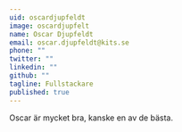 ```yaml
---
uid: oscardjupfeldt
image: oscardjupfelt
name: Oscar Djupfeldt
email: oscar.djupfeldt@kits.se
phone: ""
twitter: ""
linkedin: ""
github: ""
tagline: Fullstackare
published: true
---
```


Oscar är mycket bra, kanske en av de bästa.
